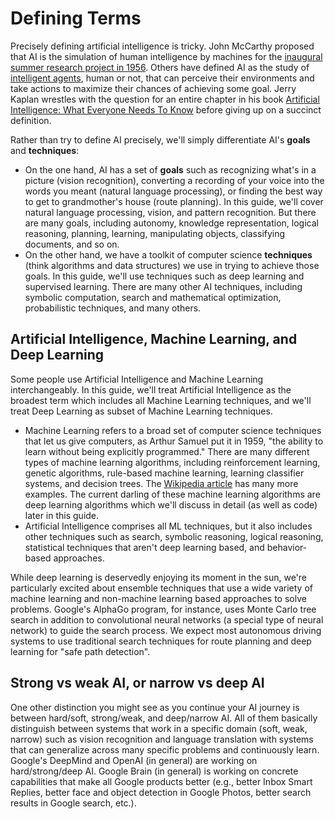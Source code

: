 # Defining Terms
Precisely defining artificial intelligence is tricky. John McCarthy proposed that AI is the simulation of human intelligence by machines for the [inaugural summer research project in 1956](https://en.wikipedia.org/wiki/Dartmouth_workshop). Others have defined AI as the study of [intelligent agents](https://en.wikipedia.org/wiki/Intelligent_agent), human or not, that can perceive their environments and take actions to maximize their chances of achieving some goal. Jerry Kaplan wrestles with the question for an entire chapter in his book [Artificial Intelligence: What Everyone Needs To Know](http://jerrykaplan.com/books/) before giving up on a succinct definition.

Rather than try to define AI precisely, we'll simply differentiate AI's **goals** and **techniques**:
* On the one hand, AI has a set of **goals** such as recognizing what's in a picture (vision recognition), converting a recording of your voice into the words you meant (natural language processing), or finding the best way to get to grandmother's house (route planning). In this guide, we'll cover natural language processing, vision, and pattern recognition. But there are many goals, including autonomy, knowledge representation, logical reasoning, planning, learning, manipulating objects, classifying documents, and so on.
* On the other hand, we have a toolkit of computer science **techniques** (think algorithms and data structures) we use in trying to achieve those goals. In this guide, we'll use techniques such as deep learning and supervised learning. There are many other AI techniques, including symbolic computation, search and mathematical optimization, probabilistic techniques, and many others.  

## Artificial Intelligence, Machine Learning, and Deep Learning
Some people use Artificial Intelligence and Machine Learning interchangeably. In this guide, we'll treat Artificial Intelligence as the broadest term which includes all Machine Learning techniques, and we'll treat Deep Learning as subset of Machine Learning techniques.
* Machine Learning refers to a broad set of computer science techniques that let us give computers, as Arthur Samuel put it in 1959, "the ability to learn without being explicitly programmed." There are many different types of machine learning algorithms, including reinforcement learning, genetic algorithms, rule-based machine learning, learning classifier systems, and decision trees. The [Wikipedia article](https://en.wikipedia.org/wiki/Machine_learning) has many more  examples. The current darling of these machine learning algorithms are deep learning algorithms which we'll discuss in detail (as well as code) later in this guide.
* Artificial Intelligence comprises all ML techniques, but it also includes other techniques such as search, symbolic reasoning, logical reasoning, statistical techniques that aren't deep learning based, and behavior-based approaches.

While deep learning is deservedly enjoying its moment in the sun, we're particularly excited about ensemble techniques that use a wide variety of machine learning and non-machine learning based approaches to solve problems. Google's AlphaGo program, for instance, uses Monte Carlo tree search in addition to convolutional neural networks (a special type of neural network) to guide the search process. We expect most autonomous driving systems to use traditional search techniques for route planning and deep learning for "safe path detection".

## Strong vs weak AI, or narrow vs deep AI
One other distinction you might see as you continue your AI journey is between hard/soft, strong/weak, and deep/narrow AI. All of them basically distinguish between systems that work in a specific domain (soft, weak, narrow) such as vision recognition and language translation with systems that can generalize across many specific problems and continuously learn. Google's DeepMind and OpenAI (in general) are working on hard/strong/deep AI. Google Brain (in general) is working on concrete capabilities that make all Google products better (e.g.,  better Inbox Smart Replies, better face and object detection in Google Photos, better search results in Google search, etc.).
